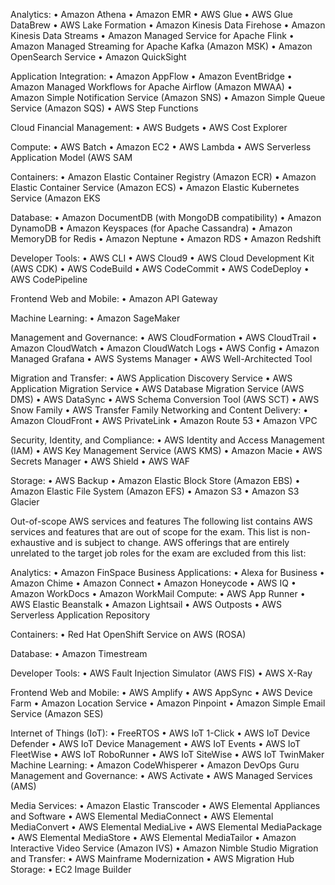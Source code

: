
Analytics: • Amazon Athena • Amazon EMR • AWS Glue • AWS Glue DataBrew • AWS Lake Formation • Amazon Kinesis Data Firehose • Amazon Kinesis Data Streams • Amazon Managed Service for Apache Flink • Amazon Managed Streaming for Apache Kafka (Amazon MSK) • Amazon OpenSearch Service • Amazon QuickSight


Application Integration: • Amazon AppFlow • Amazon EventBridge • Amazon Managed Workflows for Apache Airflow (Amazon MWAA) • Amazon Simple Notification Service (Amazon SNS) • Amazon Simple Queue Service (Amazon SQS) • AWS Step Functions


Cloud Financial Management: • AWS Budgets • AWS Cost Explorer


Compute: • AWS Batch • Amazon EC2 • AWS Lambda • AWS Serverless Application Model (AWS SAM


Containers: • Amazon Elastic Container Registry (Amazon ECR) • Amazon Elastic Container Service (Amazon ECS) • Amazon Elastic Kubernetes Service (Amazon EKS


Database: • Amazon DocumentDB (with MongoDB compatibility) • Amazon DynamoDB • Amazon Keyspaces (for Apache Cassandra) • Amazon MemoryDB for Redis • Amazon Neptune • Amazon RDS • Amazon Redshift


Developer Tools: • AWS CLI • AWS Cloud9 • AWS Cloud Development Kit (AWS CDK) • AWS CodeBuild • AWS CodeCommit • AWS CodeDeploy • AWS CodePipeline


Frontend Web and Mobile: • Amazon API Gateway 

Machine Learning: • Amazon SageMaker



Management and Governance: • AWS CloudFormation • AWS CloudTrail • Amazon CloudWatch • Amazon CloudWatch Logs • AWS Config • Amazon Managed Grafana • AWS Systems Manager • AWS Well-Architected Tool



Migration and Transfer: • AWS Application Discovery Service • AWS Application Migration Service • AWS Database Migration Service (AWS DMS) • AWS DataSync • AWS Schema Conversion Tool (AWS SCT) • AWS Snow Family • AWS Transfer Family Networking and Content Delivery: • Amazon CloudFront • AWS PrivateLink • Amazon Route 53 • Amazon VPC




Security, Identity, and Compliance: • AWS Identity and Access Management (IAM) • AWS Key Management Service (AWS KMS) • Amazon Macie • AWS Secrets Manager • AWS Shield • AWS WAF



Storage: • AWS Backup • Amazon Elastic Block Store (Amazon EBS) • Amazon Elastic File System (Amazon EFS) • Amazon S3 • Amazon S3 Glacier




Out-of-scope AWS services and features The following list contains AWS services and features that are out of scope for the exam. This list is non-exhaustive and is subject to change. AWS offerings that are entirely unrelated to the target job roles for the exam are excluded from this list:

Analytics: • Amazon FinSpace 
Business Applications: • Alexa for Business • Amazon Chime • Amazon Connect • Amazon Honeycode • AWS IQ • Amazon WorkDocs • Amazon WorkMail Compute: • AWS App Runner • AWS Elastic Beanstalk • Amazon Lightsail • AWS Outposts • AWS Serverless Application Repository



Containers: • Red Hat OpenShift Service on AWS (ROSA)



Database: • Amazon Timestream 

Developer Tools: • AWS Fault Injection Simulator (AWS FIS) • AWS X-Ray 


Frontend Web and Mobile: • AWS Amplify • AWS AppSync • AWS Device Farm • Amazon Location Service • Amazon Pinpoint • Amazon Simple Email Service (Amazon SES)


Internet of Things (IoT): • FreeRTOS • AWS IoT 1-Click • AWS IoT Device Defender • AWS IoT Device Management • AWS IoT Events • AWS IoT FleetWise • AWS IoT RoboRunner • AWS IoT SiteWise • AWS IoT TwinMaker Machine Learning: • Amazon CodeWhisperer • Amazon DevOps Guru Management and Governance: • AWS Activate • AWS Managed Services (AMS)




Media Services: • Amazon Elastic Transcoder • AWS Elemental Appliances and Software • AWS Elemental MediaConnect • AWS Elemental MediaConvert • AWS Elemental MediaLive • AWS Elemental MediaPackage • AWS Elemental MediaStore • AWS Elemental MediaTailor • Amazon Interactive Video Service (Amazon IVS) • Amazon Nimble Studio Migration and Transfer: • AWS Mainframe Modernization • AWS Migration Hub Storage: • EC2 Image Builder